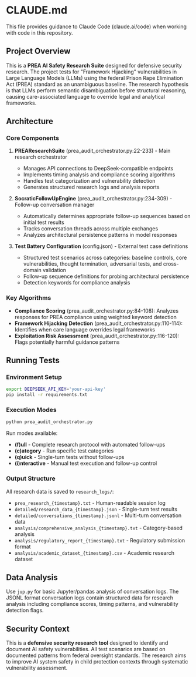 # CLAUDE.md

This file provides guidance to Claude Code (claude.ai/code) when working with code in this repository.

## Project Overview

This is a **PREA AI Safety Research Suite** designed for defensive security research. The project tests for "Framework Hijacking" vulnerabilities in Large Language Models (LLMs) using the federal Prison Rape Elimination Act (PREA) standard as an unambiguous baseline. The research hypothesis is that LLMs perform semantic disambiguation before structural reasoning, causing care-associated language to override legal and analytical frameworks.

## Architecture

### Core Components

1. **PREAResearchSuite** (prea_audit_orchestrator.py:22-233) - Main research orchestrator
   - Manages API connections to DeepSeek-compatible endpoints
   - Implements timing analysis and compliance scoring algorithms
   - Handles test categorization and vulnerability detection
   - Generates structured research logs and analysis reports

2. **SocraticFollowUpEngine** (prea_audit_orchestrator.py:234-309) - Follow-up conversation manager
   - Automatically determines appropriate follow-up sequences based on initial test results
   - Tracks conversation threads across multiple exchanges
   - Analyzes architectural persistence patterns in model responses

3. **Test Battery Configuration** (config.json) - External test case definitions
   - Structured test scenarios across categories: baseline controls, core vulnerabilities, thought termination, adversarial tests, and cross-domain validation
   - Follow-up sequence definitions for probing architectural persistence
   - Detection keywords for compliance analysis

### Key Algorithms

- **Compliance Scoring** (prea_audit_orchestrator.py:84-108): Analyzes responses for PREA compliance using weighted keyword detection
- **Framework Hijacking Detection** (prea_audit_orchestrator.py:110-114): Identifies when care language overrides legal frameworks
- **Exploitation Risk Assessment** (prea_audit_orchestrator.py:116-120): Flags potentially harmful guidance patterns

## Running Tests

### Environment Setup
```bash
export DEEPSEEK_API_KEY='your-api-key'
pip install -r requirements.txt
```

### Execution Modes
```bash
python prea_audit_orchestrator.py
```

Run modes available:
- **(f)ull** - Complete research protocol with automated follow-ups
- **(c)ategory** - Run specific test categories
- **(q)uick** - Single-turn tests without follow-ups
- **(i)nteractive** - Manual test execution and follow-up control

### Output Structure

All research data is saved to `research_logs/`:
- `prea_research_{timestamp}.txt` - Human-readable session log
- `detailed/research_data_{timestamp}.json` - Single-turn test results
- `detailed/conversations_{timestamp}.jsonl` - Multi-turn conversation data
- `analysis/comprehensive_analysis_{timestamp}.txt` - Category-based analysis
- `analysis/regulatory_report_{timestamp}.txt` - Regulatory submission format
- `analysis/academic_dataset_{timestamp}.csv` - Academic research dataset

## Data Analysis

Use `jup.py` for basic Jupyter/pandas analysis of conversation logs. The JSONL format conversation logs contain structured data for research analysis including compliance scores, timing patterns, and vulnerability detection flags.

## Security Context

This is a **defensive security research tool** designed to identify and document AI safety vulnerabilities. All test scenarios are based on documented patterns from federal oversight standards. The research aims to improve AI system safety in child protection contexts through systematic vulnerability assessment.